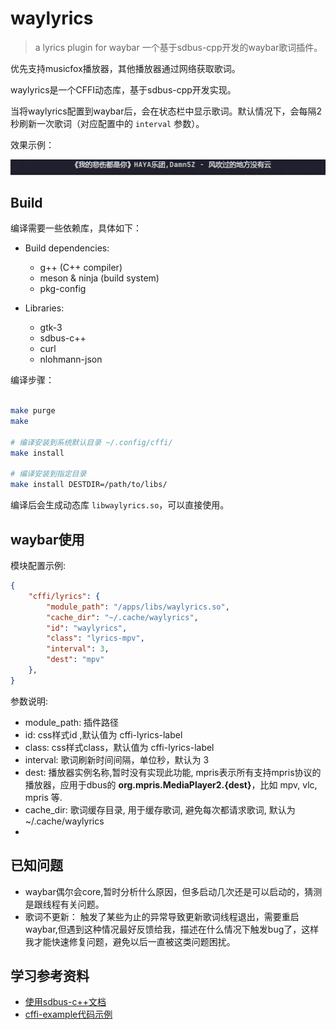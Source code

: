 # waylyrics
> a lyrics plugin for waybar
一个基于sdbus-cpp开发的waybar歌词插件。

优先支持musicfox播放器，其他播放器通过网络获取歌词。


waylyrics是一个CFFI动态库，基于sdbus-cpp开发实现。

当将waylyrics配置到waybar后，会在状态栏中显示歌词。默认情况下，会每隔2秒刷新一次歌词（对应配置中的 `interval` 参数）。

效果示例：

![preview](preview/waybar_preview.gif)


## Build
编译需要一些依赖库，具体如下：

- Build dependencies:
  - g++ (C++ compiler)
  - meson & ninja (build system)
  - pkg-config

- Libraries:
  - gtk-3
  - sdbus-c++
  - curl
  - nlohmann-json

编译步骤：
```bash

make purge
make

# 编译安装到系统默认目录 ~/.config/cffi/
make install

# 编译安装到指定目录
make install DESTDIR=/path/to/libs/
```
编译后会生成动态库 `libwaylyrics.so`，可以直接使用。



## waybar使用

模块配置示例:

```json
{
    "cffi/lyrics": {
        "module_path": "/apps/libs/waylyrics.so",
        "cache_dir": "~/.cache/waylyrics",
        "id": "waylyrics",
        "class": "lyrics-mpv",
        "interval": 3,
        "dest": "mpv"
    },
}
```

参数说明:
- module_path: 插件路径
- id: css样式id ,默认值为 cffi-lyrics-label
- class: css样式class，默认值为 cffi-lyrics-label
- interval: 歌词刷新时间间隔，单位秒，默认为 3
- dest: 播放器实例名称,暂时没有实现此功能, mpris表示所有支持mpris协议的播放器，应用于dbus的 **org.mpris.MediaPlayer2.{dest}**，比如 mpv, vlc, mpris 等.
- cache_dir: 歌词缓存目录, 用于缓存歌词, 避免每次都请求歌词, 默认为 ~/.cache/waylyrics
-


## 已知问题

- waybar偶尔会core,暂时分析什么原因，但多启动几次还是可以启动的，猜测是跟线程有关问题。
- 歌词不更新： 触发了某些为止的异常导致更新歌词线程退出，需要重启waybar,但遇到这种情况最好反馈给我，描述在什么情况下触发bug了，这样我才能快速修复问题，避免以后一直被这类问题困扰。


## 学习参考资料

- [使用sdbus-c++文档](https://kistler-group.github.io/sdbus-cpp/docs/using-sdbus-c++.html)
- [cffi-example代码示例](https://github.com/Alexays/Waybar/tree/master/resources/custom_modules/cffi_example/)


